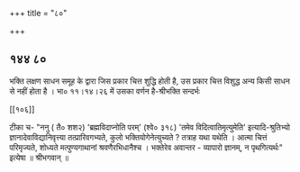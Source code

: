 +++
title = "८०"

+++


## १४४ ८०
भक्ति लक्षण साधन समूह के द्वारा जिस प्रकार चित्त शुद्धि होती है, उस प्रकार चित्त विशुद्ध अन्य किसी साधन से नहीं होता है । भा० ११।१४।२६ में उसका वर्णन है-श्रीभक्ति सन्दर्भः 

[[१०६]]

टीका च- "ननु ( तै० शश२) 'ब्रह्मविदाप्नोति परम्' (श्वे० ३१८) 'तमेव विदित्वातिमृत्युमेति' इत्यादि-श्रुतिभ्यो ज्ञानादेवाविद्यानिवृत्त्या तत्प्रारिवगभ्यते, कुलो भक्तियोगेनेत्युच्यते ? तत्राह यथा यथेति । आत्मा चित्तं परिमृज्यते, शोध्यते मत्पुण्यगाथानां श्रवणैरभिधानैश्च । भक्तेरेव अवान्तर - व्यापारो ज्ञानम्, न पृथगित्यर्थः" इत्येषा ॥ श्रीभगवान् ॥ 

